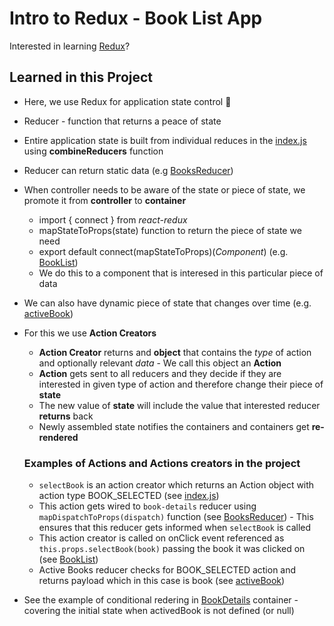 # Intro to Redux - Book List App

Interested in learning [Redux](https://www.udemy.com/react-redux/)?

## Learned in this Project ##

- Here, we use Redux for application state control :pencil:

- Reducer - function that returns a peace of state
- Entire application state is built from individual reduces in the [index.js](./src/reducers/index.js) using **combineReducers** function
- Reducer can return static data (e.g [BooksReducer](./src/reducers/reducer_books.js))
- When controller needs to be aware of the state or piece of state, we promote it from **controller** to **container**
  * import { connect } from *react-redux*
  * mapStateToProps(state) function to return the piece of state we need
  * export default connect(mapStateToProps)(*Component*) (e.g. [BookList](./src/containers/book-list.js)) 
  * We do this to a component that is interesed in this particular piece of data
- We can also have dynamic piece of state that changes over time (e.g. [activeBook](./src/reducers/reducer_active_book.js))
- For this we use **Action Creators**
  * **Action Creator** returns and **object** that contains the *type* of action and optionally relevant *data* - We call this object an **Action**
  * **Action** gets sent to all reducers and they decide if they are interested in given type of action  and therefore change their piece of **state**
  * The new value of **state** will include the value that interested reducer **returns** back
  * Newly assembled state notifies the containers and containers get **re-rendered**

  ### Examples of Actions and Actions creators in the project

  - ```selectBook``` is an action creator which returns an Action object with action type BOOK_SELECTED (see [index.js](./src/actions/index.js))
  - This action gets wired to ```book-details``` reducer using ```mapDispatchToProps(dispatch)``` function (see [BooksReducer](./src/reducers/reducer_books.js)) - This ensures that this reducer gets informed when ```selectBook``` is called
  - This action creator is called on onClick event referenced as ```this.props.selectBook(book)``` passing the book it was clicked on (see [BookList](./src/containers/book-list.js))  
  - Active Books reducer checks for BOOK_SELECTED action and returns payload which in this case is book (see [activeBook](./src/reducers/reducer_active_book.js))

  
- See the example of conditional redering in [BookDetails](./src/containers/book-details.js) container - covering the initial state when activedBook is not defined (or null)
